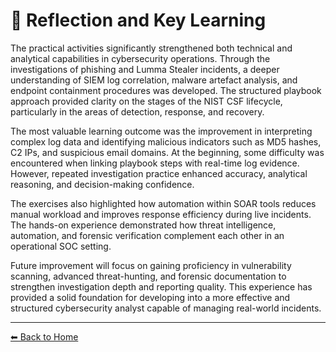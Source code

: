 # 🧠 Reflection and Key Learning

The practical activities significantly strengthened both technical and analytical capabilities in cybersecurity operations. Through the investigations of phishing and Lumma Stealer incidents, a deeper understanding of SIEM log correlation, malware artefact analysis, and endpoint containment procedures was developed. The structured playbook approach provided clarity on the stages of the NIST CSF lifecycle, particularly in the areas of detection, response, and recovery.

The most valuable learning outcome was the improvement in interpreting complex log data and identifying malicious indicators such as MD5 hashes, C2 IPs, and suspicious email domains. At the beginning, some difficulty was encountered when linking playbook steps with real-time log evidence. However, repeated investigation practice enhanced accuracy, analytical reasoning, and decision-making confidence.

The exercises also highlighted how automation within SOAR tools reduces manual workload and improves response efficiency during live incidents. The hands-on experience demonstrated how threat intelligence, automation, and forensic verification complement each other in an operational SOC setting.

Future improvement will focus on gaining proficiency in vulnerability scanning, advanced threat-hunting, and forensic documentation to strengthen investigation depth and reporting quality. This experience has provided a solid foundation for developing into a more effective and structured cybersecurity analyst capable of managing real-world incidents.

---

[⬅ Back to Home](../../index.md)
